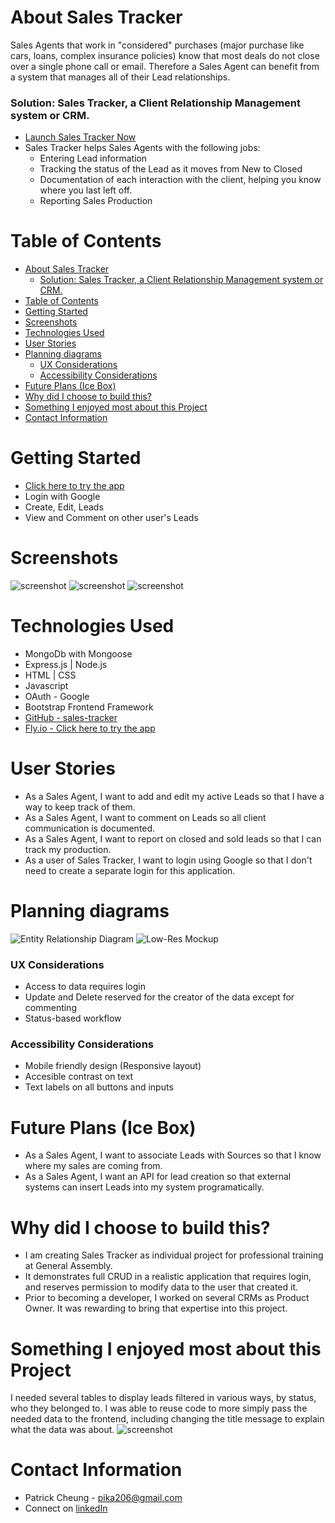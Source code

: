
# About Sales Tracker
  Sales Agents that work in "considered" purchases (major purchase like cars, loans, complex insurance policies) know that most deals do not close over a single phone call or email.  Therefore a Sales Agent can benefit from a system that manages all of their Lead relationships.  
### Solution: Sales Tracker, a Client Relationship Management system or CRM.
- [Launch Sales Tracker Now](https://sales-tracker-pcheung.fly.dev/)
- Sales Tracker helps Sales Agents with the following jobs:
  - Entering Lead information
  - Tracking the status of the Lead as it moves from New to Closed
  - Documentation of each interaction with the client, helping you know where you last left off.
  - Reporting Sales Production

# Table of Contents
- [About Sales Tracker](#about-sales-tracker)
    - [Solution: Sales Tracker, a Client Relationship Management system or CRM.](#solution-sales-tracker-a-client-relationship-management-system-or-crm)
- [Table of Contents](#table-of-contents)
- [Getting Started](#getting-started)
- [Screenshots](#screenshots)
- [Technologies Used](#technologies-used)
- [User Stories](#user-stories)
- [Planning diagrams](#planning-diagrams)
    - [UX Considerations](#ux-considerations)
    - [Accessibility Considerations](#accessibility-considerations)
- [Future Plans (Ice Box)](#future-plans-ice-box)
- [Why did I choose to build this?](#why-did-i-choose-to-build-this)
- [Something I enjoyed most about this Project](#something-i-enjoyed-most-about-this-project)
- [Contact Information](#contact-information)


# Getting Started
- [Click here to try the app](https://sales-tracker-pcheung.fly.dev/)
- Login with Google
- Create, Edit, Leads 
- View and Comment on other user's Leads

# Screenshots
![screenshot](/public/images/st-intro-flow.png "screenshot")
![screenshot](/public/images/st-image-1.png "screenshot")
![screenshot](/public/images/st-image-2.png "screenshot")

# Technologies Used
- MongoDb with Mongoose 
- Express.js | Node.js
- HTML | CSS 
- Javascript
- OAuth - Google
- Bootstrap Frontend Framework
- [GitHub - sales-tracker](https://github.com/thepika206/sales-tracker)
- [Fly.io - Click here to try the app](https://sales-tracker-pcheung.fly.dev/)

# User Stories
- As a Sales Agent, I want to add and edit my active Leads so that I have a way to keep track of them.
- As a Sales Agent, I want to comment on Leads so all client communication is documented.
- As a Sales Agent, I want to report on closed and sold leads so that I can track my production.
- As a user of Sales Tracker, I want to login using Google so that I don't need to create a separate login for this application.
# Planning diagrams
![Entity Relationship Diagram](/public/images/st-erd.png "Entity Relationship Diagram")
![Low-Res Mockup](/public/images/st-planning-image.png "Low-Res Mockup")


### UX Considerations
- Access to data requires login
- Update and Delete reserved for the creator of the data except for commenting
- Status-based workflow

### Accessibility Considerations
- Mobile friendly design (Responsive layout)
- Accesible contrast on text
- Text labels on all buttons and inputs 
  

# Future Plans (Ice Box)
- As a Sales Agent, I want to associate Leads with Sources so that I know where my sales are coming from.
- As a Sales Agent, I want an API for lead creation so that external systems can insert Leads into my system programatically.

# Why did I choose to build this?
- I am creating Sales Tracker as individual project for professional training at General Assembly.
- It demonstrates full CRUD in a realistic application that requires login, and reserves permission to modify data to the user that created it.
- Prior to becoming a developer, I worked on several CRMs as Product Owner. It was rewarding to bring that expertise into this project.

# Something I enjoyed most about this Project
I needed several tables to display leads filtered in various ways, by status, who they belonged to.  I was able to reuse code to more simply pass the needed data to the frontend, including changing the title message to explain what the data was about.
![screenshot](/public/images/st-code-snippet.png "screenshot")

# Contact Information
- Patrick Cheung - pika206@gmail.com
- Connect on [linkedIn](https://www.linkedin.com/in/patrick-cheung206/)
